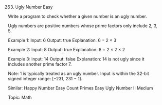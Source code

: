 263. Ugly Number
Easy

Write a program to check whether a given number is an ugly number.

Ugly numbers are positive numbers whose prime factors only include 2, 3, 5.

Example 1:
Input: 6
Output: true
Explanation: 6 = 2 × 3

Example 2:
Input: 8
Output: true
Explanation: 8 = 2 × 2 × 2

Example 3:
Input: 14
Output: false 
Explanation: 14 is not ugly since it includes another prime factor 7.

Note:
1 is typically treated as an ugly number.
Input is within the 32-bit signed integer range: [−231,  231 − 1].

Similar:
Happy Number Easy
Count Primes Easy
Ugly Number II Medium

Topic: Math
